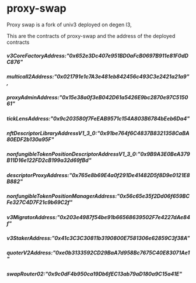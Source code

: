 # proxy-swap
Proxy swap is a fork of univ3 deployed on degen l3, 

This are the contracts of proxy-swap and the address of the deployed contracts
##### v3CoreFactoryAddress:"0x652e3Dc407e951BD0aFcB0697B911e81F0dDC876"
##### multicall2Address:"0x021791e1c7A3e481eb842456c493C3e2421a21a9",
##### proxyAdminAddress:"0x15e38a0f3eB042D61a5426E9bc2870e97C515061"
##### tickLensAddress:"0x9c203580f7FeEAB9571c154A803B6784bEeb6Da4"
##### nftDescriptorLibraryAddressV1_3_0:"0x91be764f6C4837B8321358CaBA80EDF2b130a95F"
##### nonfungibleTokenPositionDescriptorAddressV1_3_0:"0x9B9A3E0BeA379B11D16e122FD2cB199a32d69fBd"
##### descriptorProxyAddress:"0x765e8b69E4a0f291De41482D5f8D9e0121E8B882"
##### nonfungibleTokenPositionManagerAddress:"0x56c65e35f2Dd06f659BCFe327C4D7F21c9b69C2f"
##### v3MigratorAddress:"0x203e4987f54be91b66568639502F7e4227dAe84f" 
##### v3StakerAddress:"0x41c3C3C30811b3190800E7581306e62859C3f38A"
##### quoterV2Address:"0xe0b3133592CD29BaA7d958Bc7675C40E83071Ae1"
##### swapRouter02:"0x9c0dF4b950ca19Db6fEC13ab79aD180a9C15a41E"
